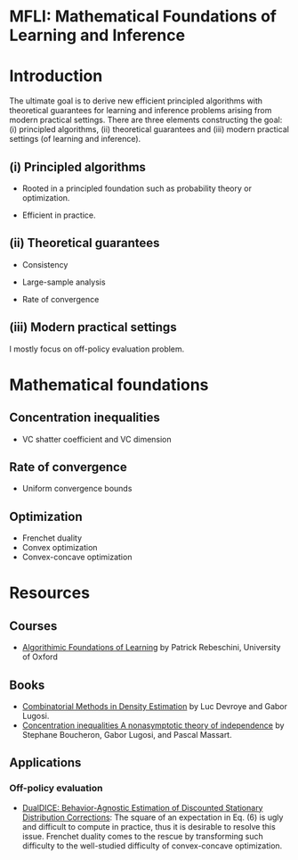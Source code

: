# MFLI: Mathematical Foundations of Learning and Inference

# Introduction  

The ultimate goal is to derive new efficient principled algorithms with theoretical guarantees for learning and inference problems arising from modern practical settings. There are three elements constructing the goal: (i) principled algorithms, (ii) theoretical guarantees and (iii) modern practical settings (of learning and inference). 

## (i) Principled algorithms 

* Rooted in a principled foundation such as probability theory or optimization. 

* Efficient in practice.  

## (ii) Theoretical guarantees 

* Consistency 

* Large-sample analysis  

* Rate of convergence  

## (iii) Modern practical settings 

I mostly focus on off-policy evaluation problem. 


# Mathematical foundations  

## Concentration inequalities   
* VC shatter coefficient and VC dimension  

## Rate of convergence   
* Uniform convergence bounds  

## Optimization   
* Frenchet duality  
* Convex optimization  
* Convex-concave optimization 

# Resources 

## Courses  

* [Algorithimic Foundations of Learning](http://www.stats.ox.ac.uk/~rebeschi/teaching/AFoL/19/index.html) by Patrick Rebeschini, University of Oxford   



## Books 

* [Combinatorial Methods in Density Estimation](https://link.springer.com/book/10.1007/978-1-4613-0125-7) by Luc Devroye and Gabor Lugosi.    
* [Concentration inequalities A nonasymptotic theory of independence](https://www.oxfordscholarship.com/view/10.1093/acprof:oso/9780199535255.001.0001/acprof-9780199535255) by Stephane Boucheron, Gabor Lugosi, and Pascal Massart.


## Applications 

### Off-policy evaluation   
* [DualDICE: Behavior-Agnostic Estimation of Discounted Stationary Distribution Corrections](https://arxiv.org/abs/1906.04733): The square of an expectation in Eq. (6) is ugly and difficult to compute in practice, thus it is desirable to resolve this issue. Frenchet duality comes to the rescue by transforming such difficulty to the well-studied difficulty of convex-concave optimization. 
